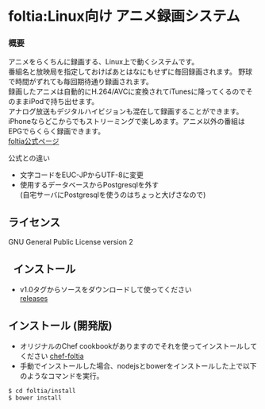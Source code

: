 foltia:Linux向け アニメ録画システム  
==============================================================================  
  
### 概要  
アニメをらくちんに録画する、Linux上で動くシステムです。  
番組名と放映局を指定しておけばあとはなにもせずに毎回録画されます。
野球で時間がずれても毎回期待通り録画されます。  
録画したアニメは自動的にH.264/AVCに変換されてiTunesに降ってくるのでそのままiPodで持ち出せます。  
アナログ放送もデジタルハイビジョンも混在して録画することができます。  
iPhoneならどこからでもストリーミングで楽しめます。アニメ以外の番組はEPGでらくらく録画できます。  
[foltia公式ページ](http://www.dcc-jpl.com/soft/foltia/ "foltia公式ページ")  
  

公式との違い  
* 文字コードをEUC-JPからUTF-8に変更  
* 使用するデータベースからPostgresqlを外す  
(自宅サーバにPostgresqlを使うのはちょっと大げさなので)  

ライセンス  
-------------------------------------------------------------------------------  
GNU General Public License version 2    

  
インストール
-------------------------------------------------------------------------------  
* v1.0タグからソースをダウンロードして使ってください  
[releases](https://github.com/Hiroyuki-Nagata/foltia/releases)

インストール (開発版)  
-------------------------------------------------------------------------------
* オリジナルのChef cookbookがありますのでそれを使ってインストールしてください
[chef-foltia](https://github.com/Hiroyuki-Nagata/chef-foltia)    
* 手動でインストールした場合、nodejsとbowerをインストールした上で以下のようなコマンドを実行。
```
$ cd foltia/install
$ bower install
```
